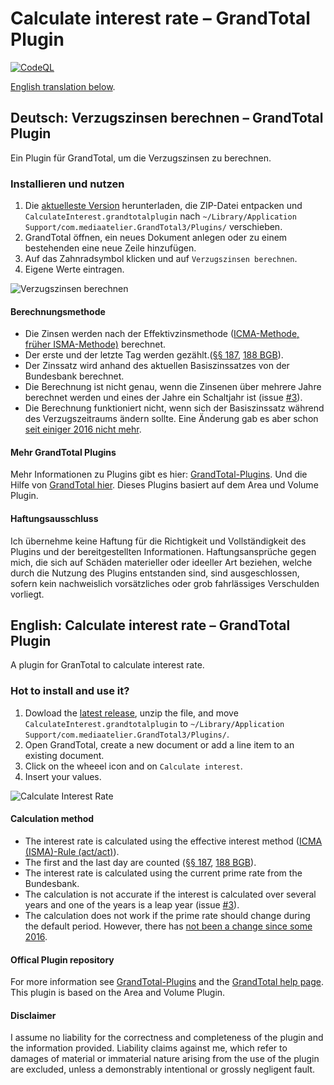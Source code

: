 # Calculate interest rate – GrandTotal Plugin

[![CodeQL](https://github.com/jajoho/Calculate-Interest-GrandTotal-Plugin/actions/workflows/codeql-analysis.yml/badge.svg)](https://github.com/jajoho/Calculate-Interest-GrandTotal-Plugin/actions/workflows/codeql-analysis.yml)

[English translation below](#english-calculate-interest-rate--grandtotal-plugin).

## Deutsch: Verzugszinsen berechnen – GrandTotal Plugin

Ein Plugin für GrandTotal, um die Verzugszinsen zu berechnen.

### Installieren und nutzen

1. Die [aktuelleste Version](https://github.com/jajoho/Calculate-Interest-GrandTotal-Plugin/releases) herunterladen, die ZIP-Datei entpacken und `CalculateInterest.grandtotalplugin` nach `~/Library/Application Support/com.mediaatelier.GrandTotal3/Plugins/` verschieben.
2. GrandTotal öffnen, ein neues Dokument anlegen oder zu einem bestehenden eine neue Zeile hinzufügen.
3. Auf das Zahnradsymbol klicken und auf `Verzugszinsen berechnen`.
4. Eigene Werte eintragen.

![Verzugszinsen berechnen](https://user-images.githubusercontent.com/15175599/152641374-c7db59d9-2bf1-45eb-ac41-897b7c4fdaa6.png)

#### Berechnungsmethode

- Die Zinsen werden nach der Effektivzinsmethode ([ICMA-Methode, früher ISMA-Methode)](https://de.wikipedia.org/wiki/Zinsberechnungsmethode#act/act_–_tagesgenaue_oder_Effektivzinsmethode_(ICMA-Methode,_früher_ISMA-Methode)) berechnet.
- Der erste und der letzte Tag werden gezählt.([§§ 187](https://www.gesetze-im-internet.de/bgb/__187.html), [188 BGB](https://www.gesetze-im-internet.de/bgb/__188.html)).
- Der Zinssatz wird anhand des aktuellen Basiszinssatzes von der Bundesbank berechnet.
- Die Berechnung ist nicht genau, wenn die Zinsenen über mehrere Jahre berechnet werden und eines der Jahre ein Schaltjahr ist (issue [#3](https://github.com/jajoho/Calculate-Interest-GrandTotal-Plugin/issues/3)).
- Die Berechnung funktioniert nicht, wenn sich der Basiszinssatz während des Verzugszeitraums ändern sollte. Eine Änderung gab es aber schon [seit einiger 2016 nicht mehr](https://www.bundesbank.de/dynamic/action/de/statistiken/zeitreihen-datenbanken/zeitreihen-datenbank/723452/723452?listId=www_s510_mb02&tsId=BBK01.SU0115&dateSelect=2022).

#### Mehr GrandTotal Plugins

Mehr Informationen zu Plugins gibt es hier: [GrandTotal-Plugins](https://github.com/mediaatelier/GrandTotal-Plugins). Und die Hilfe von [GrandTotal hier](https://www.mediaatelier.com/GrandTotal7/help/?lang=de).
Dieses Plugins basiert auf dem Area und Volume Plugin.

#### Haftungsausschluss

Ich übernehme keine Haftung für die Richtigkeit und Vollständigkeit des Plugins und der bereitgestellten Informationen.
Haftungsansprüche gegen mich, die sich auf Schäden materieller oder ideeller Art beziehen, welche durch die Nutzung des Plugins entstanden sind, sind ausgeschlossen, sofern kein nachweislich vorsätzliches oder grob fahrlässiges Verschulden vorliegt.

## English: Calculate interest rate – GrandTotal Plugin

A plugin for GranTotal to calculate interest rate.

### Hot to install and use it?

1. Dowload the [latest release](https://github.com/jajoho/Calculate-Interest-GrandTotal-Plugin/releases), unzip the file, and move `CalculateInterest.grandtotalplugin` to `~/Library/Application Support/com.mediaatelier.GrandTotal3/Plugins/`.
2. Open GrandTotal, create a new document or add a line item to an existing document.
3. Click on the wheeel icon and on `Calculate interest`.
4. Insert your values.

![Calculate Interest Rate](https://user-images.githubusercontent.com/15175599/152641465-27db9988-ff97-467b-8806-22ad7a6018de.png)

#### Calculation method

- The interest rate is calculated using the effective interest method ([ICMA (ISMA)-Rule (act/act)](https://en.wikipedia.org/wiki/Day_count_convention#Actual_methods)).
- The first and the last day are counted ([§§ 187](https://www.gesetze-im-internet.de/bgb/__187.html), [188 BGB](https://www.gesetze-im-internet.de/bgb/__188.html)).
- The interest rate is calculated using the current prime rate from the Bundesbank.
- The calculation is not accurate if the interest is calculated over several years and one of the years is a leap year (issue [#3](https://github.com/jajoho/Calculate-Interest-GrandTotal-Plugin/issues/3)).
- The calculation does not work if the prime rate should change during the default period. However, there has [not been a change since some 2016](https://www.bundesbank.de/dynamic/action/en/statistics/time-series-databases/time-series-databases/745582/745582?listId=www_s510_mb02&tsId=BBK01.SU0115&dateSelect=2022).

#### Offical Plugin repository

For more information see [GrandTotal-Plugins](https://github.com/mediaatelier/GrandTotal-Plugins) and the [GrandTotal help page](https://www.mediaatelier.com/GrandTotal7/help/?lang=en).
This plugin is based on the Area and Volume Plugin.

#### Disclaimer

I assume no liability for the correctness and completeness of the plugin and the information provided.
Liability claims against me, which refer to damages of material or immaterial nature arising from the use of the plugin are excluded, unless a demonstrably intentional or grossly negligent fault.
